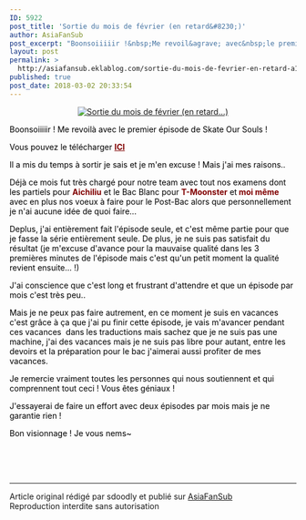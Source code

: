 ```yaml
---
ID: 5922
post_title: 'Sortie du mois de février (en retard&#8230;)'
author: AsiaFanSub
post_excerpt: "Boonsoiiiiir !&nbsp;Me revoil&agrave; avec&nbsp;le premier &eacute;pisode de Skate Our Souls ! Vous pouvez le t&eacute;l&eacute;charger&nbsp; ICI Il a mis du temps &agrave; sortir je sais et je m'en excuse ! Mais j'ai mes raisons.. D&eacute;j&agrave; ce mois fut tr&egrave;s charg&eacute; pour notre team avec tout nos examens&nbsp;dont les partiels pour Aichiliu et le..."
layout: post
permalink: >
  http://asiafansub.eklablog.com/sortie-du-mois-de-fevrier-en-retard-a138011164
published: true
post_date: 2018-03-02 20:33:54
---
```

<p style="text-align: center;"><a href="http://ekladata.com/dLDG_dOuq5srFdNl_tuETsyeQNU.jpg"><img src="https://united-subs.dearclouds.com/wp-content/uploads/2018/05/ccd7cc71b038bf244d2afff72794c8ef.jpg" alt="Sortie du mois de f&eacute;vrier (en retard...)"/></a></p>
<p><span style="color: #000000;">Boonsoiiiiir !&nbsp;Me revoil&agrave; avec&nbsp;le premier &eacute;pisode de Skate Our Souls !</span></p>
<p><span style="color: #000000;">Vous pouvez le t&eacute;l&eacute;charger&nbsp;<strong><span style="color: #800000;"><a style="color: #800000;" href="http://asiafansub.eklablog.com/project-s-the-series-skate-our-souls-sos-skateboard-a135356662">ICI</a></span></strong></span></p>
<p><span style="color: #000000;">Il a mis du temps &agrave; sortir je sais et je m'en excuse ! Mais j'ai mes raisons..</span></p>
<p><span style="color: #000000;">D&eacute;j&agrave; ce mois fut tr&egrave;s charg&eacute; pour notre team avec tout nos examens&nbsp;dont les partiels pour <strong><span style="color: #800000;">Aichiliu</span></strong> et le Bac Blanc pour <span style="color: #800000;"><strong>T-Moonster</strong></span> et<span style="color: #800000;"><strong> moi m&ecirc;me</strong></span> avec en plus nos voeux &agrave; faire pour le Post-Bac alors que&nbsp;personnellement je n'ai aucune id&eacute;e de quoi faire...&nbsp;</span></p>
<p><span style="color: #000000;">Deplus, j'ai enti&egrave;rement fait l'&eacute;pisode seule, et c'est m&ecirc;me partie pour que je fasse la s&eacute;rie enti&egrave;rement seule. De plus, je ne suis pas satisfait du r&eacute;sultat (je m'excuse d'avance pour la mauvaise qualit&eacute; dans les 3 premi&egrave;res minutes de l'&eacute;pisode mais c'est qu'un petit moment la qualit&eacute; revient ensuite... !)</span></p>
<p><span style="color: #000000;">J'ai conscience que c'est long et frustrant d'attendre et que un &eacute;pisode par mois c'est tr&egrave;s peu..</span></p>
<p><span style="color: #000000;">Mais je ne peux pas faire autrement, en ce moment je suis en vacances c'est gr&acirc;ce &agrave; &ccedil;a que j'ai pu finir cette &eacute;pisode, je vais m'avancer pendant ces vacances&nbsp; dans les traductions mais sachez que je ne suis pas une machine, j'ai des vacances mais je ne suis pas libre pour autant, entre les devoirs et la pr&eacute;paration pour le bac j'aimerai aussi profiter de mes vacances.</span></p>
<p><span style="color: #000000;">Je remercie vraiment toutes les personnes qui nous soutiennent et qui comprennent tout ceci ! Vous &ecirc;tes g&eacute;niaux !</span></p>
<p><span style="color: #000000;">J'essayerai de faire un effort avec deux &eacute;pisodes par mois mais je ne garantie rien !</span></p>
<p><span style="color: #000000;">Bon visionnage ! Je vous nems~</span></p><br /><br /><br /><hr />Article original rédigé par sdoodly et publié sur <a href="http://asiafansub.eklablog.com/">AsiaFanSub</a> <br /> Reproduction interdite sans autorisation